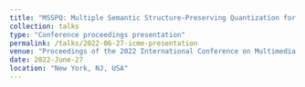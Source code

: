 ```yaml
---
title: "MSSPQ: Multiple Semantic Structure-Preserving Quantization for Cross-Modal Retrieval"
collection: talks
type: "Conference proceedings presentation"
permalink: /talks/2022-06-27-icme-presentation
venue: "Proceedings of the 2022 International Conference on Multimedia Retrieval"
date: 2022-June-27
location: "New York, NJ, USA"
---
```

